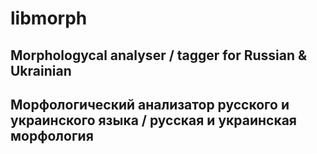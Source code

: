# libmorph

## Morphologycal analyser / tagger for Russian &amp; Ukrainian
## Морфологический анализатор русского и украинского языка / русская и украинская морфология
